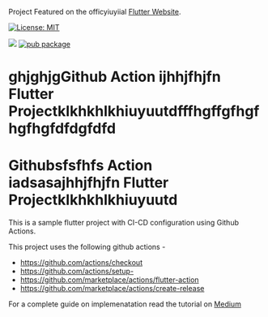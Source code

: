 Project Featured on the officyiuyiial [Flutter Website](https://flutter.dev/docs/deployment/cd).

[![License: MIT](https://img.shields.io/badge/License-MIT-yellow.svg)](https://opensource.org/licenses/MIT)

![](https://github.com/nabilnalakath/flutter-action/workflows/main.yml/badge.svg)
[![pub package](https://img.shields.io/pub/v/badge.svg)](https://pub.dartlang.org/packages/badge)



# ghjghjgGithub Action ijhhjfhjfn Flutter Projectklkhkhlkhiuyuutdfffhgffgfhgfhgfhgfdfdgfdfd

# Githubsfsfhfs Action iadsasajhhjfhjfn Flutter Projectklkhkhlkhiuyuutd


This is a sample flutter project with CI-CD configuration using Github Actions.

This project uses the following github actions -

* https://github.com/actions/checkout
* https://github.com/actions/setup- 
* https://github.com/marketplace/actions/flutter-action
* https://github.com/marketplace/actions/create-release 

For a complete guide on implemenatation read the tutorial on [Medium](https://medium.com/better-programming/ci-cd-for-flutter-apps-using-github-actions-b833f8f7aac)
